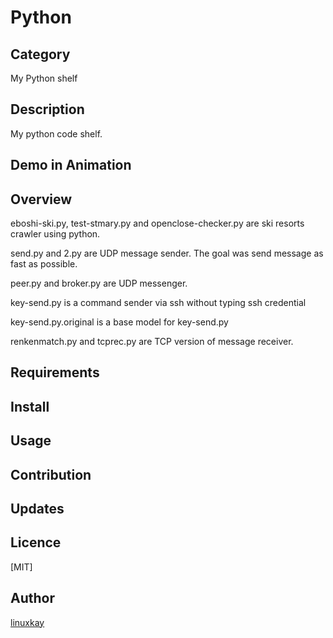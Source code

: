 # Python 

## Category 

My Python shelf 

## Description

My python code shelf.

## Demo in Animation

## Overview

eboshi-ski.py, test-stmary.py and openclose-checker.py are ski resorts crawler using python.

send.py and 2.py are UDP message sender. The goal was send message as fast as possible.

peer.py and broker.py are UDP messenger.

key-send.py is a command sender via ssh without typing ssh credential

key-send.py.original is a base model for key-send.py

renkenmatch.py and tcprec.py are TCP version of message receiver.

## Requirements

## Install

## Usage

## Contribution

## Updates

## Licence
[MIT]

## Author

[linuxkay](https://github.com/linuxkay)
